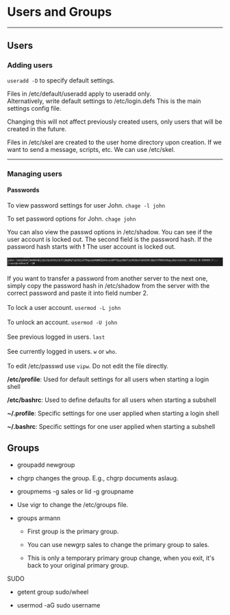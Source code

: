 # Users and Groups
---

## Users 

### Adding users
``useradd -D`` to specify default settings. 

Files in /etc/default/useradd apply to useradd only.  
Alternatively, write default settings to /etc/login.defs This is the main settings config file.

Changing this will not affect previously created users, only users that will be created in the future.

Files in /etc/skel are created to the user home directory upon creation. If we want to send a message, scripts, etc. We can use /etc/skel.

---

### Managing users

#### Passwords
To view password settings for user John.
``chage -l john``

To set password options for John.
``chage john``

You can also view the passwd options in /etc/shadow. You can see if the user account is locked out. The second field is the password hash. If the password hash starts with **!** The user account is locked out.
\
\
![The shadow file](pictures/shadow.png)
\
\
If you want to transfer a password from another server to the next one, simply copy the password hash in /etc/shadow from the server with the correct password and paste it into field number 2.
\
\
To lock a user account.
``usermod -L john``
\
\
To unlock an account.
``usermod -U john``
\
\
See previous logged in users.
``last``
\
\
See currently logged in users.
``w`` or ``who``.
\
\
To edit /etc/passwd use ``vipw``. Do not edit the file directly.

**/etc/profile**: Used for default settings for all users when starting a login shell

**/etc/bashrc**: Used to define defaults for all users when starting a subshell

**~/.profile**: Specific settings for one user applied when starting a login shell

**~/.bashrc**: Specific settings for one user applied when starting a subshell

## Groups

-   groupadd newgroup 
    
-   chgrp changes the group. E.g., chgrp documents aslaug. 
    
-   groupmems -g sales or lid -g groupname 
    
-   Use vigr to change the /etc/groups file. 
    
-   groups armann 
    
    -   First group is the primary group. 
        
    -   You can use newgrp sales to change the primary group to sales. 
        
    -   This is only a temporary primary group change, when you exit, it's back to your original primary group. 
        

SUDO 

-   getent group sudo/wheel 
    
-   usermod -aG sudo username